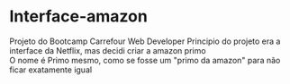 # Interface-amazon
 Projeto do Bootcamp Carrefour Web Developer 
 Principio do projeto era a interface da Netflix, mas decidi criar a amazon primo   
 O nome é Primo mesmo, como se fosse um "primo da amazon" para não ficar exatamente igual